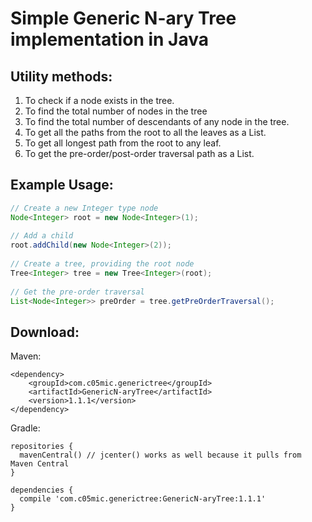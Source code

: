 # Simple Generic N-ary Tree implementation in Java
 
## Utility methods:
 
1. To check if a node exists in the tree.
2. To find the total number of nodes in the tree
3. To find the total number of descendants of any node in the tree.
4. To get all the paths from the root to all the leaves as a List.
5. To get all longest path from the root to any leaf.
6. To get the pre-order/post-order traversal path as a List.
 
## Example Usage:
 
```java
// Create a new Integer type node
Node<Integer> root = new Node<Integer>(1);
 
// Add a child
root.addChild(new Node<Integer>(2));
 
// Create a tree, providing the root node
Tree<Integer> tree = new Tree<Integer>(root);
 
// Get the pre-order traversal
List<Node<Integer>> preOrder = tree.getPreOrderTraversal();
```

## Download:

Maven:

```
<dependency>
    <groupId>com.c05mic.generictree</groupId>
    <artifactId>GenericN-aryTree</artifactId>
    <version>1.1.1</version>
</dependency>
```

Gradle:

```
repositories {
  mavenCentral() // jcenter() works as well because it pulls from Maven Central
}

dependencies {
  compile 'com.c05mic.generictree:GenericN-aryTree:1.1.1'
}
```
